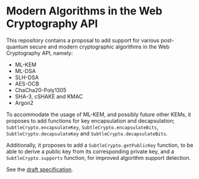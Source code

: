 # Modern Algorithms in the Web Cryptography API

This repository contains a proposal to add support for various
post-quantum secure and modern cryptographic algorithms in the
Web Cryptography API, namely:

- ML-KEM
- ML-DSA
- SLH-DSA
- AES-OCB
- ChaCha20-Poly1305
- SHA-3, cSHAKE and KMAC
- Argon2

To accommodate the usage of ML-KEM, and possibly future other KEMs,
it proposes to add functions for key encapsulation and decapsulation;
`SubtleCrypto.encapsulateKey`, `SubtleCrypto.encapsulateBits`,
`SubtleCrypto.decapsulateKey` and `SubtleCrypto.decapsulateBits`.

Additionally, it proposes to add a `SubtleCrypto.getPublicKey` function,
to be able to derive a public key from its corresponding private key,
and a `SubtleCrypto.supports` function, for improved algorithm support
detection.

See the [draft specification](https://twiss.github.io/webcrypto-modern-algos/).

